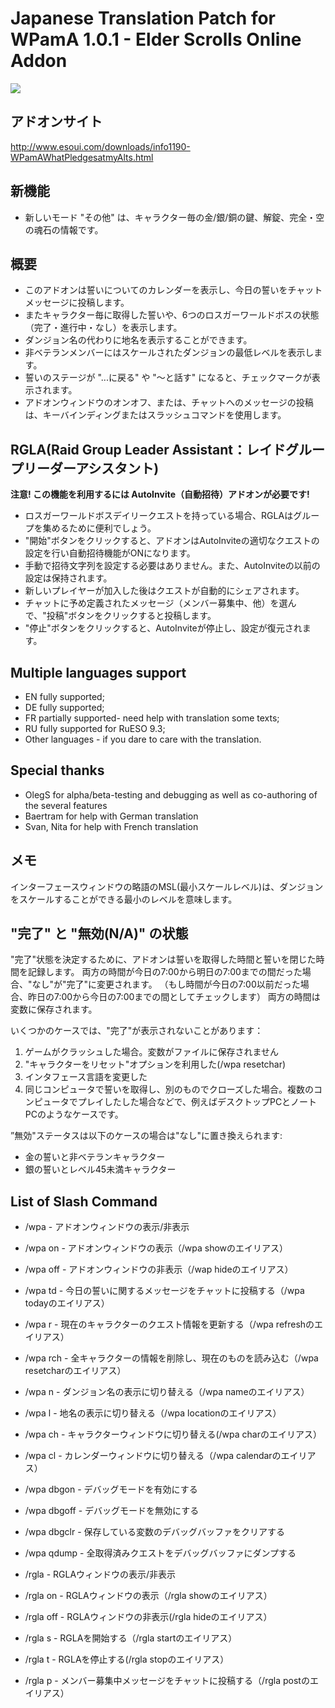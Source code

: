 # Japanese Translation Patch for WPamA 1.0.1 - Elder Scrolls Online Addon

![](http://cdn-eso.mmoui.com/preview/pvw4600.png)

## アドオンサイト
http://www.esoui.com/downloads/info1190-WPamAWhatPledgesatmyAlts.html

## 新機能
- 新しいモード "その他" は、キャラクター毎の金/銀/銅の鍵、解錠、完全・空の魂石の情報です。

## 概要
- このアドオンは誓いについてのカレンダーを表示し、今日の誓いをチャットメッセージに投稿します。
- またキャラクター毎に取得した誓いや、6つのロスガーワールドボスの状態（完了・進行中・なし）を表示します。
- ダンジョン名の代わりに地名を表示することができます。
- 非ベテランメンバーにはスケールされたダンジョンの最低レベルを表示します。
- 誓いのステージが "...に戻る" や "〜と話す" になると、チェックマークが表示されます。
- アドオンウィンドウのオンオフ、または、チャットへのメッセージの投稿は、キーバインディングまたはスラッシュコマンドを使用します。

## RGLA(Raid Group Leader Assistant：レイドグループリーダーアシスタント)
**注意! この機能を利用するには AutoInvite（自動招待）アドオンが必要です!**

- ロスガーワールドボスデイリークエストを持っている場合、RGLAはグループを集めるために便利でしょう。
- "開始"ボタンをクリックすると、アドオンはAutoInviteの適切なクエストの設定を行い自動招待機能がONになります。
- 手動で招待文字列を設定する必要はありません。また、AutoInviteの以前の設定は保持されます。
- 新しいプレイヤーが加入した後はクエストが自動的にシェアされます。
- チャットに予め定義されたメッセージ（メンバー募集中、他）を選んで、"投稿"ボタンをクリックすると投稿します。
- "停止"ボタンをクリックすると、AutoInviteが停止し、設定が復元されます。

## Multiple languages support
- EN fully supported;
- DE fully supported;
- FR partially supported- need help with translation some texts;
- RU fully supported for RuESO 9.3;
- Other languages - if you dare to care with the translation. 

## Special thanks
- OlegS for alpha/beta-testing and debugging as well as co-authoring of the several features
- Baertram for help with German translation
- Svan, Nita for help with French translation

## メモ
インターフェースウィンドウの略語のMSL(最小スケールレベル)は、ダンジョンをスケールすることができる最小のレベルを意味します。

## "完了" と "無効(N/A)" の状態
"完了"状態を決定するために、アドオンは誓いを取得した時間と誓いを閉じた時間を記録します。
両方の時間が今日の7:00から明日の7:00までの間だった場合、"なし"が"完了"に変更されます。
（もし時間が今日の7:00以前だった場合、昨日の7:00から今日の7:00までの間としてチェックします）
両方の時間は変数に保存されます。

いくつかのケースでは、"完了"が表示されないことがあります：
1. ゲームがクラッシュした場合。変数がファイルに保存されません
2. "キャラクターをリセット"オプションを利用した(/wpa resetchar)
3. インタフェース言語を変更した
4. 同じコンピュータで誓いを取得し、別のものでクローズした場合。複数のコンピュータでプレイしたした場合などで、例えばデスクトップPCとノートPCのようなケースです。

”無効"ステータスは以下のケースの場合は"なし"に置き換えられます:
- 金の誓いと非ベテランキャラクター
- 銀の誓いとレベル45未満キャラクター

## List of Slash Command
- /wpa - アドオンウィンドウの表示/非表示
- /wpa on - アドオンウィンドウの表示（/wpa showのエイリアス）
- /wpa off - アドオンウィンドウの非表示（/wap hideのエイリアス）
- /wpa td - 今日の誓いに関するメッセージをチャットに投稿する（/wpa todayのエイリアス）
- /wpa r - 現在のキャラクターのクエスト情報を更新する（/wpa refreshのエイリアス）
- /wpa rch - 全キャラクターの情報を削除し、現在のものを読み込む（/wpa resetcharのエイリアス）
- /wpa n - ダンジョン名の表示に切り替える（/wpa nameのエイリアス）
- /wpa l - 地名の表示に切り替える（/wpa locationのエイリアス）
- /wpa ch - キャラクターウィンドウに切り替える(/wpa charのエイリアス）
- /wpa cl - カレンダーウィンドウに切り替える（/wpa calendarのエイリアス）

- /wpa dbgon - デバッグモードを有効にする
- /wpa dbgoff - デバッグモードを無効にする
- /wpa dbgclr - 保存している変数のデバッグバッファをクリアする
- /wpa qdump - 全取得済みクエストをデバッグバッファにダンプする

- /rgla - RGLAウィンドウの表示/非表示
- /rgla on - RGLAウィンドウの表示（/rgla showのエイリアス）
- /rgla off - RGLAウィンドウの非表示(/rgla hideのエイリアス）
- /rgla s - RGLAを開始する（/rgla startのエイリアス）
- /rgla t - RGLAを停止する(/rgla stopのエイリアス）
- /rgla p - メンバー募集中メッセージをチャットに投稿する（/rgla postのエイリアス）
